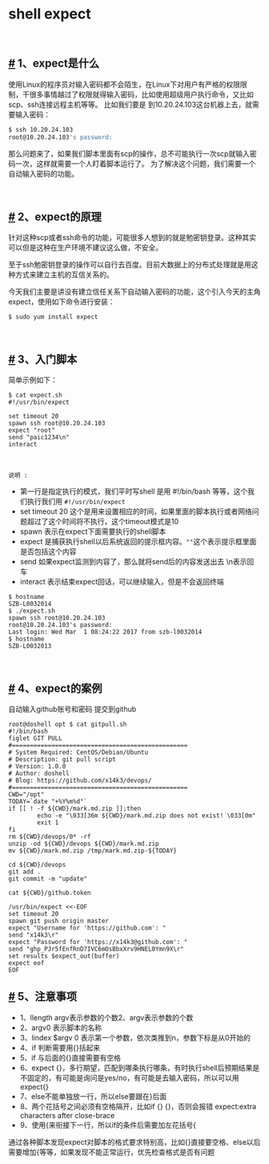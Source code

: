 # shell expect

‍

## [#](https://wiki.eryajf.net/pages/5279.html#_1%E3%80%81expect%E6%98%AF%E4%BB%80%E4%B9%88) 1、expect是什么

使用Linux的程序员对输入密码都不会陌生，在Linux下对用户有严格的权限限制，干很多事情越过了权限就得输入密码，比如使用超级用户执行命令，又比如scp、ssh连接远程主机等等。 比如我们要是 到10.20.24.103这台机器上去，就需要输入密码：

```bash
$ ssh 10.20.24.103
root@10.20.24.103's password: 
```

那么问题来了，如果我们脚本里面有scp的操作，总不可能执行一次scp就输入密码一次，这样就需要一个人盯着脚本运行了。 为了解决这个问题，我们需要一个自动输入密码的功能。

‍

## [#](https://wiki.eryajf.net/pages/5279.html#_2%E3%80%81expect%E7%9A%84%E5%8E%9F%E7%90%86) 2、expect的原理

针对这种scp或者ssh命令的功能，可能很多人想到的就是勉密钥登录。这种其实可以但是这种在生产环境不建议这么做，不安全。

至于ssh勉密钥登录的操作可以自行去百度。目前大数据上的分布式处理就是用这种方式来建立主机的互信关系的。

今天我们主要是讲没有建立信任关系下自动输入密码的功能，这个引入今天的主角 expect，使用如下命令进行安装：

```
$ sudo yum install expect
```

‍

## [#](https://wiki.eryajf.net/pages/5279.html#_3%E3%80%81%E5%85%A5%E9%97%A8%E8%84%9A%E6%9C%AC) 3、入门脚本

简单示例如下：

```
$ cat expect.sh 
#!/usr/bin/expect

set timeout 20
spawn ssh root@10.20.24.103
expect "root"
send "paic1234\n"
interact
```

‍

​`说明 :`​

* 第一行是指定执行的模式，我们平时写shell 是用 #!/bin/bash 等等，这个我们执行我们用 `#!/usr/bin/expect`​
* set timeout 20 这个是用来设置相应的时间，如果里面的脚本执行或者网络问题超过了这个时间将不执行，这个timeout模式是10
* spawn 表示在expect下面需要执行的shell脚本
* expect 是捕获执行shell以后系统返回的提示框内容。`""`​这个表示提示框里面是否包括这个内容
* send 如果expect监测到内容了，那么就将send后的内容发送出去 \n表示回车
* interact 表示结束expect回话，可以继续输入，但是不会返回终端

```
$ hostname
SZB-L0032014
$ ./expect.sh 
spawn ssh root@10.20.24.103
root@10.20.24.103's password: 
Last login: Wed Mar  1 08:24:22 2017 from szb-l0032014
$ hostname
SZB-L0032013
```

‍

## [#](https://wiki.eryajf.net/pages/5279.html#_4%E3%80%81expect%E7%9A%84%E6%A1%88%E4%BE%8B) 4、expect的案例

自动输入github账号和密码 提交到github

```
root@doshell opt $ cat gitpull.sh 
#!/bin/bash
figlet GIT PULL
#=================================================
# System Required: CentOS/Debian/Ubuntu
# Description: git pull script
# Version: 1.0.0
# Author: doshell
# Blog: https://github.com/x14k3/devops/
#=================================================
CWD="/opt"
TODAY=`date "+%Y%m%d"`
if [[ ! -f ${CWD}/mark.md.zip ]];then
        echo -e "\033[36m ${CWD}/mark.md.zip does not exist! \033[0m"
        exit 1
fi
rm ${CWD}/devops/0* -rf
unzip -od ${CWD}/devops ${CWD}/mark.md.zip
mv ${CWD}/mark.md.zip /tmp/mark.md.zip-${TODAY}

cd ${CWD}/devops
git add .
git commit -m "update"

cat ${CWD}/github.token

/usr/bin/expect <<-EOF
set timeout 20
spawn git push origin master
expect "Username for 'https://github.com': " 
send "x14k3\r"
expect "Password for 'https://x14k3@github.com': "
send "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\r"
set results $expect_out(buffer)
expect eof
EOF

```

## [#](https://wiki.eryajf.net/pages/5279.html#_5%E3%80%81%E6%B3%A8%E6%84%8F%E4%BA%8B%E9%A1%B9) 5、注意事项

* 1、llength argv表示参数的个数2、argv表示参数的个数
* 2、argv0 表示脚本的名称
* 3、lindex $argv 0 表示第一个参数，依次类推到n，参数下标是从0开始的
* 4、if 判断需要用{}括起来
* 5、if 与后面的{}直接需要有空格
* 6、expect {}，多行期望，匹配到哪条执行哪条，有时执行shell后预期结果是不固定的，有可能是询问是yes/no，有可能是去输入密码，所以可以用expect{}
* 7、else不能单独放一行，所以else要跟在}后面
* 8、两个花括号之间必须有空格隔开，比如if {} {}，否则会报错 expect:extra characters after close-brace
* 9、使用{来衔接下一行，所以if的条件后需要加左花括号{

通过各种脚本发现expect对脚本的格式要求特别高，比如{}直接要空格、else以后需要增加{等等，如果发现不能正常运行，优先检查格式是否有问题

‍
